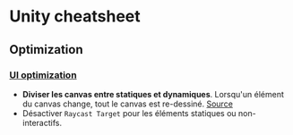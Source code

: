 # Unity cheatsheet

## Optimization

### [UI optimization](https://unity3d.com/fr/how-to/unity-ui-optimization-tips)

* **Diviser les canvas entre statiques et dynamiques**. Lorsqu'un élément du canvas change, tout le canvas est re-dessiné. [Source](https://youtu.be/_wxitgdx-UI?t=23m36s)
* Désactiver `Raycast Target` pour les éléments statiques ou non-interactifs.